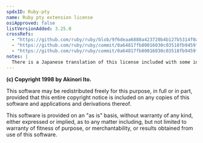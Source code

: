 ```yaml
---
spdxID: Ruby-pty
name: Ruby pty extension license
osiApproved: false
listVersionAdded: 3.25.0
crossRefs: 
  - "https://github.com/ruby/ruby/blob/9f6deaa6888a423720b4b127b5314f0ad26cc2e6/ext/pty/pty.c#L775-L786"
  - "https://github.com/ruby/ruby/commit/0a64817fb80016030c03518fb9459f63c11605ea#diff-ef5fa30838d6d0cecad9e675cc50b24628cfe2cb277c346053fafcc36c91c204"
  - "https://github.com/ruby/ruby/commit/0a64817fb80016030c03518fb9459f63c11605ea#diff-fedf217c1ce44bda01f0a678d3ff8b198bed478754d699c527a698ad933979a0"
notes: |
  There is a Japanese translation of this license included with some instances of use.
---
```


**(c) Copyright 1998 by Akinori Ito.**

This software may be redistributed freely for this purpose, in full or in part, provided that this entire copyright notice is included on any copies of this software and applications and derivations thereof.

This software is provided on an "as is" basis, without warranty of any kind, either expressed or implied, as to any matter including, but not limited to warranty of fitness of purpose, or merchantability, or results obtained from use of this software.
